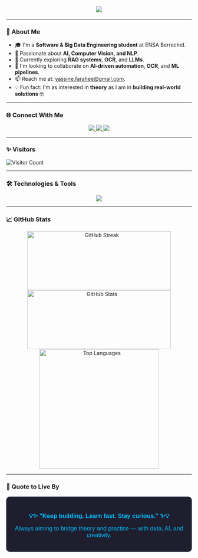 <h1 align="center">
  <img src="https://readme-typing-svg.herokuapp.com/?font=Pacifico&size=40&color=1E90FF&center=true&vCenter=true&width=800&height=70&lines=Hi+there+👋;I'm+Yassine+FARAH+🤖;AI+%26+Big+Data+Engineer+Student+💻;Welcome+to+my+GitHub+Profile+🚀" />
</h1>

---

### 🧠 About Me

- 🎓 I'm a **Software & Big Data Engineering student** at ENSA Berrechid.  
- 🤖 Passionate about **AI, Computer Vision, and NLP**.  
- 🧪 Currently exploring **RAG systems**, **OCR**, and **LLMs**.  
- 👯 I'm looking to collaborate on **AI-driven automation**, **OCR**, and **ML pipelines**.  
- 📫 Reach me at: [yassine.farahee@gmail.com](mailto:yassine.farahee@gmail.com).  
- 💡 Fun fact: I'm as interested in **theory** as I am in **building real-world solutions** 🤓

---

### 🌐 Connect With Me

<p align="center">
  <a href="https://www.linkedin.com/in/farah-yassine/" target="_blank">
    <img src="https://img.shields.io/badge/LinkedIn-1E90FF?style=for-the-badge&logo=linkedin&logoColor=white" />
  </a>
  <a href="mailto:yassine.farahee@gmail.com" target="_blank">
    <img src="https://img.shields.io/badge/Gmail-1E90FF?style=for-the-badge&logo=gmail&logoColor=white" />
  </a>
  <a href="https://github.com/fyassine01" target="_blank">
    <img src="https://img.shields.io/badge/GitHub-000000?style=for-the-badge&logo=github&logoColor=white" />
  </a>
</p>

---

### ✨ Visitors  
![Visitor Count](https://komarev.com/ghpvc/?username=fyassine01&label=Profile+Views&color=1E90FF&style=flat)

---

### 🛠️ Technologies & Tools  

<div align="center">
  <a href="#">
    <img src="https://go-skill-icons.vercel.app/api/icons?i=python,java,html,css,js,sql,mysql,hadoop,spark,kafka,pytorch,tensorflow,opencv,pandas,matplotlib,docker,git,linux,jupyter&perline=12" />
  </a>
</div>

---

### 📈 GitHub Stats

<div align="center">
  <img width="390" height="160" src="https://github-readme-streak-stats.herokuapp.com?user=fyassine01&theme=dracula&hide_border=false&border_radius=10" alt="GitHub Streak" />
  <img width="390" height="160" src="https://github-readme-stats.vercel.app/api?username=fyassine01&count_private=true&show_icons=true&theme=dracula&border_radius=10&rank_icon=github" alt="GitHub Stats" />
  <br/>
  <img width="325" src="https://github-readme-stats.vercel.app/api/top-langs/?username=fyassine01&hide=HTML&langs_count=8&layout=compact&theme=dracula&border_radius=10" alt="Top Languages" />
</div>

---

### 💬 Quote to Live By

<div align="center" style="background-color: #1e1e2f; padding: 20px; border-radius: 10px; color: #f8f8f2; font-family: Arial, sans-serif;">
  <h3 style="color: #00BFFF; font-weight: bold;">💡✨ "Keep building. Learn fast. Stay curious." ✨💡</h3>
  <p style="color: #00BFFF; font-size: 16px; margin-top: 10px;">
    Always aiming to bridge theory and practice — with data, AI, and creativity.
  </p>
</div>

